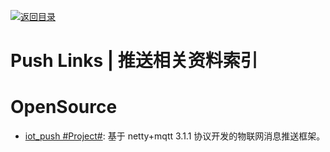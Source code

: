[![返回目录](https://user-images.githubusercontent.com/5803001/38079637-ff0abcf0-3371-11e8-9b76-ad651620afc7.jpg)](https://github.com/wxyyxc1992/Awesome-Lists)

# Push Links | 推送相关资料索引

# OpenSource

* [iot_push #Project#](https://github.com/1ssqq1lxr/iot_push): 基于 netty+mqtt 3.1.1 协议开发的物联网消息推送框架。
